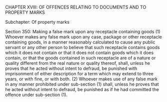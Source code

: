 CHAPTER XVIII: OF OFFENCES RELATING TO DOCUMENTS AND TO PROPERTY MARKS

Subchapter: Of property marks

Section 350: Making a false mark upon any receptacle containing goods
(1) Whoever makes any false mark upon any case, package or other receptacle containing goods, in a manner reasonably calculated to cause any public servant or any other person to believe that such receptacle contains goods which it does not contain or that it does not contain goods which it does contain, or that the goods contained in such receptacle are of a nature or quality different from the real nature or quality thereof, shall, unless he proves that he acted without intent to defraud, be punished with imprisonment of either description for a term which may extend to three years, or with fine, or with both.
(2) Whoever makes use of any false mark in any manner prohibited under sub-section (1) shall, unless he proves that he acted without intent to defraud, be punished as if he had committed the offence under sub-section (1).
